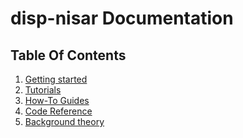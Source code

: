 # disp-nisar Documentation


## Table Of Contents

<!-- The documentation follows the project documentation as described the [Diátaxis documentation framework](https://diataxis.fr/)
-->

1. [Getting started](./getting-started.md)
1. [Tutorials](tutorials.md)
1. [How-To Guides](how-to-guides.md)
1. [Code Reference](reference/summary.md)
1. [Background theory](background-theory.md)
